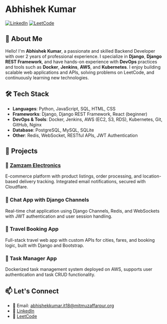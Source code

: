 # Abhishek Kumar

[![LinkedIn](https://img.shields.io/badge/LinkedIn-blue?style=flat&logo=linkedin)](https://www.linkedin.com/in/coderabhishek/)
[![LeetCode](https://img.shields.io/badge/LeetCode-orange?style=flat&logo=leetcode)](https://leetcode.com/u/Abhishek_kumar18IT01/)

## 💼 About Me

Hello! I'm **Abhishek Kumar**, a passionate and skilled Backend Developer with over 2 years of professional experience. I specialize in **Django**, **Django REST Framework**, and have hands-on experience with **DevOps** practices and tools such as **Docker**, **Jenkins**, **AWS**, and **Kubernetes**. I enjoy building scalable web applications and APIs, solving problems on LeetCode, and continuously learning new technologies.

## 🛠️ Tech Stack

- **Languages**: Python, JavaScript, SQL, HTML, CSS
- **Frameworks**: Django, Django REST Framework, React (beginner)
- **DevOps & Tools**: Docker, Jenkins, AWS (EC2, S3, RDS), Kubernetes, Git, GitHub, Nginx
- **Database**: PostgreSQL, MySQL, SQLite
- **Other**: Redis, WebSocket, RESTful APIs, JWT Authentication

## 🚀 Projects

### 🔹 [Zamzam Electronics](http://zamzamelectronics.in/)
E-commerce platform with product listings, order processing, and location-based delivery tracking. Integrated email notifications, secured with Cloudflare.

### 🔹 Chat App with Django Channels
Real-time chat application using Django Channels, Redis, and WebSockets with JWT authentication and user session handling.

### 🔹 Travel Booking App
Full-stack travel web app with custom APIs for cities, fares, and booking logic, built with Django and Bootstrap.

### 🔹 Task Manager App
Dockerized task management system deployed on AWS, supports user authentication and task CRUD functionality.


## 📫 Let's Connect

- 📧 Email: abhishekkumar.it18@mitmuzaffarpur.org
- 💼 [LinkedIn](https://www.linkedin.com/in/coderabhishek/)
- 🧠 [LeetCode](https://leetcode.com/u/Abhishek_kumar18IT01/)
